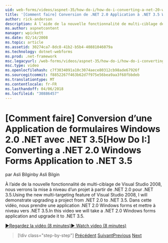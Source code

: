 ```yaml
---
uid: web-forms/videos/aspnet-35/how-do-i/how-do-i-converting-a-net-20-windows-forms-application-to-net-35
title: '[Comment faire] Conversion de .NET 2.0 Application à .NET 3.5 Windows Forms | Documents Microsoft'
author: rick-anderson
description: À l’aide de la nouvelle fonctionnalité de multi-ciblage de Visual Studio 2008, nous verrons la mise à niveau d’un projet à partir de .NET 2.0 pour .NET 3.5. Dans cette vidéo, nous allons prendre un...
ms.author: aspnetcontent
manager: wpickett
ms.date: 02/14/2008
ms.topic: article
ms.assetid: 30274ca7-8dc8-41b2-b5b4-40881046079a
ms.technology: dotnet-webforms
ms.prod: .net-framework
msc.legacyurl: /web-forms/videos/aspnet-35/how-do-i/how-do-i-converting-a-net-20-windows-forms-application-to-net-35
msc.type: video
ms.openlocfilehash: c7f3034091a10c3074aece80312cb98ade67926f
ms.sourcegitcommit: f8852267f463b62d7f975e56bea9aa3f68fbbdeb
ms.translationtype: MT
ms.contentlocale: fr-FR
ms.lasthandoff: 04/06/2018
ms.locfileid: "30886457"
---
```

<a name="how-do-i-converting-a-net-20-windows-forms-application-to-net-35"></a><span data-ttu-id="9a430-104">[Comment faire] Conversion d’une Application de formulaires Windows 2.0 .NET avec .NET 3.5</span><span class="sxs-lookup"><span data-stu-id="9a430-104">[How Do I:] Converting a .NET 2.0 Windows Forms Application to .NET 3.5</span></span>
====================
<span data-ttu-id="9a430-105">par Asli Bilgin</span><span class="sxs-lookup"><span data-stu-id="9a430-105">by Asli Bilgin</span></span>

<span data-ttu-id="9a430-106">À l’aide de la nouvelle fonctionnalité de multi-ciblage de Visual Studio 2008, nous verrons la mise à niveau d’un projet à partir de .NET 2.0 pour .NET 3.5.</span><span class="sxs-lookup"><span data-stu-id="9a430-106">Using the new multi-targeting feature of Visual Studio 2008, I will demonstrate upgrading a project from .NET 2.0 to .NET 3.5.</span></span> <span data-ttu-id="9a430-107">Dans cette vidéo, nous prendre une application .NET 2.0 Windows forms et mettre à niveau vers .NET 3.5.</span><span class="sxs-lookup"><span data-stu-id="9a430-107">In this video we will take a .NET 2.0 Windows forms application and upgrade it to .NET 3.5.</span></span>

[<span data-ttu-id="9a430-108">&#9654;Regardez la vidéo (8 minutes)</span><span class="sxs-lookup"><span data-stu-id="9a430-108">&#9654; Watch video (8 minutes)</span></span>](https://channel9.msdn.com/Blogs/ASP-NET-Site-Videos/how-do-i-converting-a-net-20-windows-forms-application-to-net-35)

> [!div class="step-by-step"]
> <span data-ttu-id="9a430-109">[Précédent](how-do-i-advance-cascading-style-sheet-features-and-management.md)
> [Suivant](how-do-i-get-started-with-the-entity-framework.md)</span><span class="sxs-lookup"><span data-stu-id="9a430-109">[Previous](how-do-i-advance-cascading-style-sheet-features-and-management.md)
[Next](how-do-i-get-started-with-the-entity-framework.md)</span></span>
